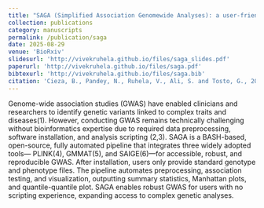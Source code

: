 ```yaml
---
title: "SAGA (Simplified Association Genomewide Analyses): a user-friendly Pipeline to Democratize Genome-Wide Association Studies"
collection: publications
category: manuscripts
permalink: /publication/saga
date: 2025-08-29
venue: 'BioRxiv'
slidesurl: 'http://vivekruhela.github.io/files/saga_slides.pdf'
paperurl: 'http://vivekruhela.github.io/files/saga.pdf'
bibtexurl: 'http://vivekruhela.github.io/files/saga.bib'
citation: 'Cieza, B., Pandey, N., Ruhela, V., Ali, S. and Tosto, G., 2025. SAGA (Simplified Association Genomewide Analyses): a user-friendly Pipeline to Democratize Genome-Wide Association Studies. bioRxiv, pp.2025-08.'
---
```

Genome-wide association studies (GWAS) have enabled clinicians and researchers to identify genetic variants linked to complex traits and diseases(1). However, conducting GWAS remains technically challenging without bioinformatics expertise due to required data preprocessing, software installation, and analysis scripting (2,3). SAGA is a BASH-based, open-source, fully automated pipeline that integrates three widely adopted tools— PLINK(4), GMMAT(5), and SAIGE(6)—for accessible, robust, and reproducible GWAS. After installation, users only provide standard genotype and phenotype files. The pipeline automates preprocessing, association testing, and visualization, outputting summary statistics, Manhattan plots, and quantile-quantile plot. SAGA enables robust GWAS for users with no scripting experience, expanding access to complex genetic analyses.